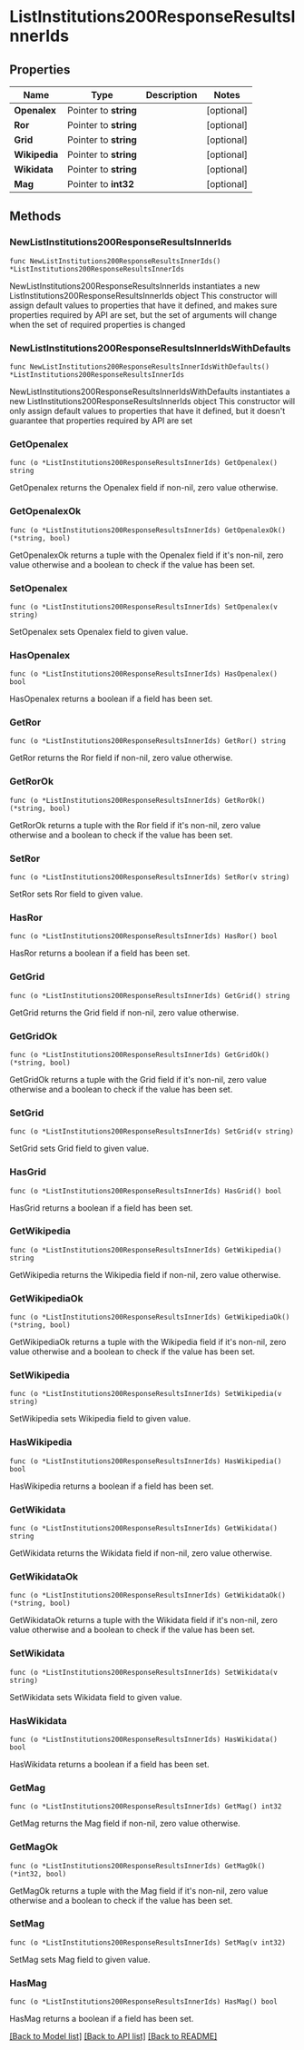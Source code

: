 # ListInstitutions200ResponseResultsInnerIds

## Properties

Name | Type | Description | Notes
------------ | ------------- | ------------- | -------------
**Openalex** | Pointer to **string** |  | [optional] 
**Ror** | Pointer to **string** |  | [optional] 
**Grid** | Pointer to **string** |  | [optional] 
**Wikipedia** | Pointer to **string** |  | [optional] 
**Wikidata** | Pointer to **string** |  | [optional] 
**Mag** | Pointer to **int32** |  | [optional] 

## Methods

### NewListInstitutions200ResponseResultsInnerIds

`func NewListInstitutions200ResponseResultsInnerIds() *ListInstitutions200ResponseResultsInnerIds`

NewListInstitutions200ResponseResultsInnerIds instantiates a new ListInstitutions200ResponseResultsInnerIds object
This constructor will assign default values to properties that have it defined,
and makes sure properties required by API are set, but the set of arguments
will change when the set of required properties is changed

### NewListInstitutions200ResponseResultsInnerIdsWithDefaults

`func NewListInstitutions200ResponseResultsInnerIdsWithDefaults() *ListInstitutions200ResponseResultsInnerIds`

NewListInstitutions200ResponseResultsInnerIdsWithDefaults instantiates a new ListInstitutions200ResponseResultsInnerIds object
This constructor will only assign default values to properties that have it defined,
but it doesn't guarantee that properties required by API are set

### GetOpenalex

`func (o *ListInstitutions200ResponseResultsInnerIds) GetOpenalex() string`

GetOpenalex returns the Openalex field if non-nil, zero value otherwise.

### GetOpenalexOk

`func (o *ListInstitutions200ResponseResultsInnerIds) GetOpenalexOk() (*string, bool)`

GetOpenalexOk returns a tuple with the Openalex field if it's non-nil, zero value otherwise
and a boolean to check if the value has been set.

### SetOpenalex

`func (o *ListInstitutions200ResponseResultsInnerIds) SetOpenalex(v string)`

SetOpenalex sets Openalex field to given value.

### HasOpenalex

`func (o *ListInstitutions200ResponseResultsInnerIds) HasOpenalex() bool`

HasOpenalex returns a boolean if a field has been set.

### GetRor

`func (o *ListInstitutions200ResponseResultsInnerIds) GetRor() string`

GetRor returns the Ror field if non-nil, zero value otherwise.

### GetRorOk

`func (o *ListInstitutions200ResponseResultsInnerIds) GetRorOk() (*string, bool)`

GetRorOk returns a tuple with the Ror field if it's non-nil, zero value otherwise
and a boolean to check if the value has been set.

### SetRor

`func (o *ListInstitutions200ResponseResultsInnerIds) SetRor(v string)`

SetRor sets Ror field to given value.

### HasRor

`func (o *ListInstitutions200ResponseResultsInnerIds) HasRor() bool`

HasRor returns a boolean if a field has been set.

### GetGrid

`func (o *ListInstitutions200ResponseResultsInnerIds) GetGrid() string`

GetGrid returns the Grid field if non-nil, zero value otherwise.

### GetGridOk

`func (o *ListInstitutions200ResponseResultsInnerIds) GetGridOk() (*string, bool)`

GetGridOk returns a tuple with the Grid field if it's non-nil, zero value otherwise
and a boolean to check if the value has been set.

### SetGrid

`func (o *ListInstitutions200ResponseResultsInnerIds) SetGrid(v string)`

SetGrid sets Grid field to given value.

### HasGrid

`func (o *ListInstitutions200ResponseResultsInnerIds) HasGrid() bool`

HasGrid returns a boolean if a field has been set.

### GetWikipedia

`func (o *ListInstitutions200ResponseResultsInnerIds) GetWikipedia() string`

GetWikipedia returns the Wikipedia field if non-nil, zero value otherwise.

### GetWikipediaOk

`func (o *ListInstitutions200ResponseResultsInnerIds) GetWikipediaOk() (*string, bool)`

GetWikipediaOk returns a tuple with the Wikipedia field if it's non-nil, zero value otherwise
and a boolean to check if the value has been set.

### SetWikipedia

`func (o *ListInstitutions200ResponseResultsInnerIds) SetWikipedia(v string)`

SetWikipedia sets Wikipedia field to given value.

### HasWikipedia

`func (o *ListInstitutions200ResponseResultsInnerIds) HasWikipedia() bool`

HasWikipedia returns a boolean if a field has been set.

### GetWikidata

`func (o *ListInstitutions200ResponseResultsInnerIds) GetWikidata() string`

GetWikidata returns the Wikidata field if non-nil, zero value otherwise.

### GetWikidataOk

`func (o *ListInstitutions200ResponseResultsInnerIds) GetWikidataOk() (*string, bool)`

GetWikidataOk returns a tuple with the Wikidata field if it's non-nil, zero value otherwise
and a boolean to check if the value has been set.

### SetWikidata

`func (o *ListInstitutions200ResponseResultsInnerIds) SetWikidata(v string)`

SetWikidata sets Wikidata field to given value.

### HasWikidata

`func (o *ListInstitutions200ResponseResultsInnerIds) HasWikidata() bool`

HasWikidata returns a boolean if a field has been set.

### GetMag

`func (o *ListInstitutions200ResponseResultsInnerIds) GetMag() int32`

GetMag returns the Mag field if non-nil, zero value otherwise.

### GetMagOk

`func (o *ListInstitutions200ResponseResultsInnerIds) GetMagOk() (*int32, bool)`

GetMagOk returns a tuple with the Mag field if it's non-nil, zero value otherwise
and a boolean to check if the value has been set.

### SetMag

`func (o *ListInstitutions200ResponseResultsInnerIds) SetMag(v int32)`

SetMag sets Mag field to given value.

### HasMag

`func (o *ListInstitutions200ResponseResultsInnerIds) HasMag() bool`

HasMag returns a boolean if a field has been set.


[[Back to Model list]](../README.md#documentation-for-models) [[Back to API list]](../README.md#documentation-for-api-endpoints) [[Back to README]](../README.md)


